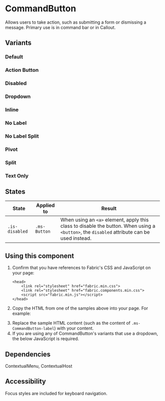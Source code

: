 # CommandButton
Allows users to take action, such as submitting a form or dismissing a message. Primary use is in command bar or in Callout.

## Variants

### Default
<!---- 
{{> CommandButton props=CommandButtonExampleModel.props}} 
---->
<!---i
![CommandButton example](https://raw.githubusercontent.com/OfficeDev/office-ui-fabric-js/master/ghdocs/component_images/CommandButton-default.png)
i--->

### Action Button
<!---- 
{{> CommandButton props=CommandButtonExampleModel.propsActionButton}} 
---->
<!---i
![CommandButton example](https://raw.githubusercontent.com/OfficeDev/office-ui-fabric-js/master/ghdocs/component_images/CommandButton-action.png)
i--->

### Disabled
<!---- 
{{> CommandButton props=CommandButtonExampleModel.propsDisabled}} 
---->
<!---i
![CommandButton example](https://raw.githubusercontent.com/OfficeDev/office-ui-fabric-js/master/ghdocs/component_images/CommandButton-disabled.png)
i--->

### Dropdown
<!---- 
{{> CommandButton props=CommandButtonExampleModel.propsDropdown}} 
---->
<!---i
![CommandButton example](https://raw.githubusercontent.com/OfficeDev/office-ui-fabric-js/master/ghdocs/component_images/CommandButton-dropdown.png)
i--->

### Inline
<!---- 
{{> CommandButton props=CommandButtonExampleModel.propsInline}} 
---->
<!---i
![CommandButton example](https://raw.githubusercontent.com/OfficeDev/office-ui-fabric-js/master/ghdocs/component_images/CommandButton-inline.png)
i--->

### No Label
<!---- 
{{> CommandButton props=CommandButtonExampleModel.propsNoLabel}} 
---->
<!---i
![CommandButton example](https://raw.githubusercontent.com/OfficeDev/office-ui-fabric-js/master/ghdocs/component_images/CommandButton-nolabel.png)
i--->

### No Label Split
<!---- 
{{> CommandButton props=CommandButtonExampleModel.propsNoLabelSplit}} 
---->
<!---i
![CommandButton example](https://raw.githubusercontent.com/OfficeDev/office-ui-fabric-js/master/ghdocs/component_images/CommandButton-nolabelsplit.png)
i--->

### Pivot
<!---- 
{{> CommandButton props=CommandButtonExampleModel.propsPivot}} 
---->
<!---i
![CommandButton example](https://raw.githubusercontent.com/OfficeDev/office-ui-fabric-js/master/ghdocs/component_images/CommandButton-pivot.png)
i--->

### Split
<!---- 
{{> CommandButton props=CommandButtonExampleModel.propsSplit}} 
---->
<!---i
![CommandButton example](https://raw.githubusercontent.com/OfficeDev/office-ui-fabric-js/master/ghdocs/component_images/CommandButton-split.png)
i--->

### Text Only
<!---- 
{{> CommandButton props=CommandButtonExampleModel.propsTextOnly}} 
---->
<!---i
![CommandButton example](https://raw.githubusercontent.com/OfficeDev/office-ui-fabric-js/master/ghdocs/component_images/CommandButton-textonly.png)
i--->

## States
State | Applied to | Result
 --- | --- | ---
`.is-disabled` | `.ms-Button` | When using an `<a>` element, apply this class to disable the button. When using a `<button>`, the `disabled` attribute can be used instead.

## Using this component
1. Confirm that you have references to Fabric's CSS and JavaScript on your page:
    ```
    <head>
        <link rel="stylesheet" href="fabric.min.css">
        <link rel="stylesheet" href="fabric.components.min.css">
        <script src="fabric.min.js"></script>
    </head>
    ```
2. Copy the HTML from one of the samples above into your page. For example:
<!---
<pre>
    <code>
{{renderPartialPre "CommandButton" "CommandButtonExample" CommandButtonExampleModel.props false}}
    </code>
</pre>
--->
3. Replace the sample HTML content (such as the content of `.ms-CommandButton-label`) with your content.
4. If you are using any of CommandButton's variants that use a dropdown, the below JavaScript is required.
<!---
<pre>
    <code>
{{renderPartialPre "CommandButton" "CommandButtonExampleJS" ""  false}}
    </code>
</pre>
--->


## Dependencies
ContextualMenu, ContextualHost

## Accessibility
Focus styles are included for keyboard navigation.

<!---
{{> CommandButtonExampleJS }}
--->